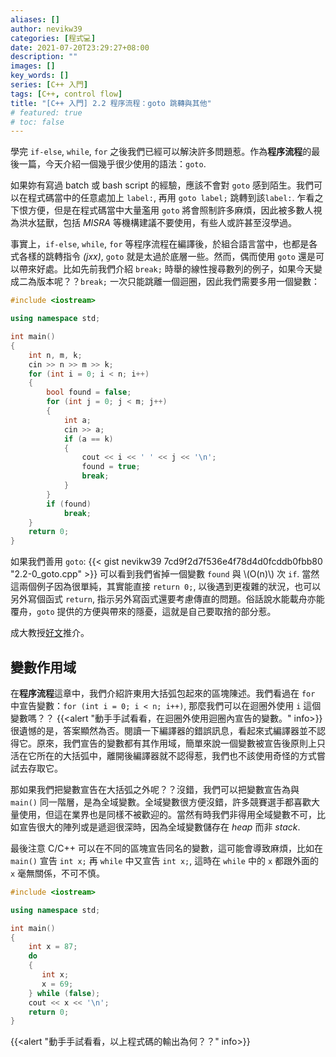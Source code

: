 ```yaml
---
aliases: []
author: nevikw39
categories: [程式💻]
date: 2021-07-20T23:29:27+08:00
description: ""
images: []
key_words: []
series: [C++ 入門]
tags: [C++, control flow]
title: "[C++ 入門] 2.2 程序流程：goto 跳轉與其他"
# featured: true
# toc: false
---
```


學完 `if-else`, `while`, `for` 之後我們已經可以解決許多問題惹。作為**程序流程**的最後一篇，今天介紹一個幾乎很少使用的語法：`goto`.

如果妳有寫過 batch 或 bash script 的經驗，應該不會對 `goto` 感到陌生。我們可以在程式碼當中的任意處加上 `label:`, 再用 `goto label;` 跳轉到該`label:`. 乍看之下恨方便，但是在程式碼當中大量濫用 `goto` 將會照制許多麻煩，因此被多數人視為洪水猛獸，包括 _MISRA_ 等機構建議不要使用，有些人或許甚至沒學過。

事實上，`if-else`, `while`, `for` 等程序流程在編譯後，於組合語言當中，也都是各式各樣的跳轉指令 _(jxx)_, `goto` 就是太過於底層一些。然而，偶而使用 `goto` 還是可以帶來好處。比如先前我們介紹 `break;` 時舉的線性搜尋數列的例子，如果今天變成二為版本呢？？`break;` 一次只能跳離一個迴圈，因此我們需要多用一個變數：
```cpp
#include <iostream>

using namespace std;

int main()
{
    int n, m, k;
    cin >> n >> m >> k;
    for (int i = 0; i < n; i++)
    {
        bool found = false;
        for (int j = 0; j < m; j++)
        {
            int a;
            cin >> a;
            if (a == k)
            {
                cout << i << ' ' << j << '\n';
                found = true;
                break;
            }
        }
        if (found)
            break;
    }
    return 0;
}
```
如果我們善用 `goto`:
{{< gist nevikw39 7cd9f2d7f536e4f78d4d0fcddb0fbb80 "2.2-0_goto.cpp" >}}
可以看到我們省掉一個變數 `found` 與 \\(O(n)\\) 次 `if`. 當然這兩個例子因為很單純，其實能直接 `return 0;`, 以後遇到更複雜的狀況，也可以另外寫個函式 `return`, 指示另外寫函式還要考慮傳直的問題。俗話說水能載舟亦能覆舟，`goto` 提供的方便與帶來的隱憂，這就是自己要取捨的部分惹。

成大教授[好文](https://hackmd.io/@sysprog/c-prog/%2Fs%2FB1e2AUZeM)推介。

## 變數作用域

在**程序流程**這章中，我們介紹許東用大括弧包起來的區塊陳述。我們看過在 `for` 中宣告變數：`for (int i = 0; i < n; i++)`, 那麼我們可以在迴圈外使用 `i` 這個變數嗎？？
{{<alert "動手手試看看，在迴圈外使用迴圈內宣告的變數。" info>}}
很遺憾的是，答案顯然為否。閱讀一下編譯器的錯誤訊息，看起來式編譯器並不認得它。原來，我們宣告的變數都有其作用域，簡單來說一個變數被宣告後原則上只活在它所在的大括弧中，離開後編譯器就不認得惹，我們也不該使用奇怪的方式嘗試去存取它。

那如果我們把變數宣告在大括弧之外呢？？沒錯，我們可以把變數宣告為與 `main()` 同一階層，是為全域變數。全域變數很方便沒錯，許多競賽選手都喜歡大量使用，但這在業界也是同樣不被歡迎的。當然有時我們非得用全域變數不可，比如宣告很大的陣列或是遞迴很深時，因為全域變數儲存在 _heap_ 而非 _stack_.

最後注意 C/C++ 可以在不同的區塊宣告同名的變數，這可能會導致麻煩，比如在 `main()` 宣告 `int x;` 再 `while` 中又宣告 `int x;`, 這時在 `while` 中的 `x` 都跟外面的 `x` 毫無關係，不可不慎。
```cpp
#include <iostream>

using namespace std;

int main()
{
    int x = 87;
    do
    {
       int x;
       x = 69;
    } while (false);
    cout << x << '\n';
    return 0;
}
```
{{<alert "動手手試看看，以上程式碼的輸出為何？？" info>}}
